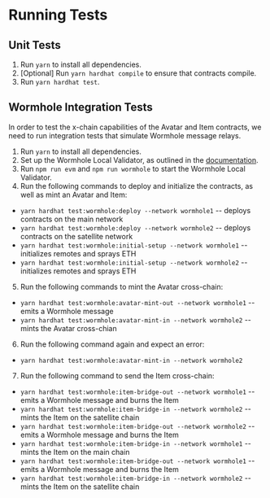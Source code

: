# Running Tests

## Unit Tests

1. Run `yarn` to install all dependencies.
2. [Optional] Run `yarn hardhat compile` to ensure that contracts compile.
3. Run `yarn hardhat test`.

## Wormhole Integration Tests

In order to test the x-chain capabilities of the Avatar and Item contracts, we need
to run integration tests that simulate Wormhole message relays.

1. Run `yarn` to install all dependencies.
2. Set up the Wormhole Local Validator, as outlined in the [documentation](https://book.wormhole.com/technical/env/wlv.html).
3. Run `npm run evm` and `npm run wormhole` to start the Wormhole Local Validator.
4. Run the following commands to deploy and initialize the contracts, as well as mint an Avatar and Item:

- `yarn hardhat test:wormhole:deploy --network wormhole1` -- deploys contracts on the main network
- `yarn hardhat test:wormhole:deploy --network wormhole2` -- deploys contracts on the satellite network
- `yarn hardhat test:wormhole:initial-setup --network wormhole1` -- initializes remotes and sprays ETH
- `yarn hardhat test:wormhole:initial-setup --network wormhole2` -- initializes remotes and sprays ETH

5. Run the following commands to mint the Avatar cross-chain:

- `yarn hardhat test:wormhole:avatar-mint-out --network wormhole1` -- emits a Wormhole message
- `yarn hardhat test:wormhole:avatar-mint-in --network wormhole2` -- mints the Avatar cross-chian

6. Run the following command again and expect an error:

- `yarn hardhat test:wormhole:avatar-mint-in --network wormhole2`

7. Run the following command to send the Item cross-chain:

- `yarn hardhat test:wormhole:item-bridge-out --network wormhole1` -- emits a Wormhole message and burns the Item
- `yarn hardhat test:wormhole:item-bridge-in --network wormhole2` -- mints the Item on the satellite chain
- `yarn hardhat test:wormhole:item-bridge-out --network wormhole2` -- emits a Wormhole message and burns the Item
- `yarn hardhat test:wormhole:item-bridge-in --network wormhole1` -- mints the Item on the main chain
- `yarn hardhat test:wormhole:item-bridge-out --network wormhole1` -- emits a Wormhole message and burns the Item
- `yarn hardhat test:wormhole:item-bridge-in --network wormhole2` -- mints the Item on the satellite chain
